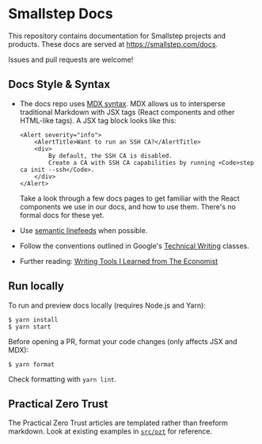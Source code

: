 # Smallstep Docs

This repository contains documentation for Smallstep projects and products. 
These docs are served at https://smallstep.com/docs.

Issues and pull requests are welcome!

## Docs Style & Syntax

- The docs repo uses [MDX syntax](https://mdxjs.com/docs/what-is-mdx/#mdx-syntax).
  MDX allows us to intersperse traditional Markdown with JSX tags (React components and other HTML-like tags).
  A JSX tag block looks like this:

  ```
  <Alert severity="info">
      <AlertTitle>Want to run an SSH CA?</AlertTitle>
      <div>
          By default, the SSH CA is disabled.
          Create a CA with SSH CA capabilities by running <Code>step ca init --ssh</Code>.
      </div>
  </Alert>
  ```

  Take a look through a few docs pages to get familiar with the React components we use in our docs, and how to use them.
  There's no formal docs for these yet.

- Use [semantic linefeeds](https://rhodesmill.org/brandon/2012/one-sentence-per-line/) when possible.
- Follow the conventions outlined in Google's [Technical Writing](https://developers.google.com/tech-writing/one) classes.
- Further reading: [Writing Tools I Learned from The Economist](https://builtbywords.substack.com/p/writing-tools-i-learned-from-the)

## Run locally

To run and preview docs locally (requires Node.js and Yarn):

```
$ yarn install
$ yarn start
```

Before opening a PR, format your code changes (only affects JSX and MDX):

```
$ yarn format
```

Check formatting with `yarn lint`.

## Practical Zero Trust

The Practical Zero Trust articles are templated rather than freeform markdown. Look at existing examples in [`src/pzt`](src/pzt) for reference.
